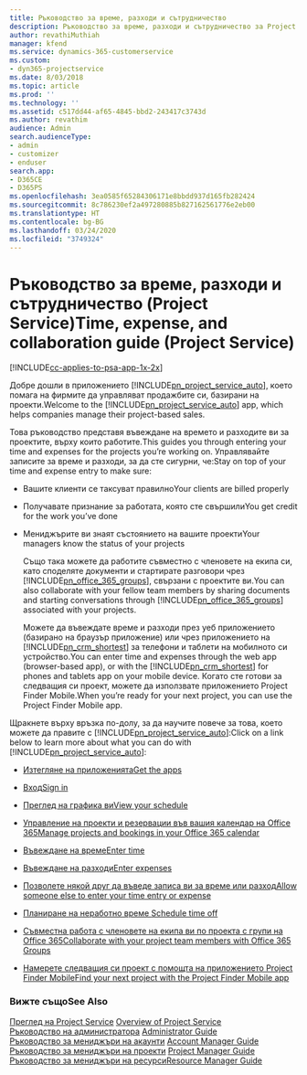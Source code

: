 ```yaml
---
title: Ръководство за време, разходи и сътрудничество
description: Ръководство за време, разходи и сътрудничество за Project Service
author: revathiMuthiah
manager: kfend
ms.service: dynamics-365-customerservice
ms.custom:
- dyn365-projectservice
ms.date: 8/03/2018
ms.topic: article
ms.prod: ''
ms.technology: ''
ms.assetid: c517dd44-af65-4845-bbd2-243417c3743d
ms.author: revathim
audience: Admin
search.audienceType:
- admin
- customizer
- enduser
search.app:
- D365CE
- D365PS
ms.openlocfilehash: 3ea0585f65284306171e8bbdd937d165fb282424
ms.sourcegitcommit: 8c786230ef2a497280885b827162561776e2eb00
ms.translationtype: HT
ms.contentlocale: bg-BG
ms.lasthandoff: 03/24/2020
ms.locfileid: "3749324"
---
```

# <a name="time-expense-and-collaboration-guide-project-service"></a><span data-ttu-id="9ed15-103">Ръководство за време, разходи и сътрудничество (Project Service)</span><span class="sxs-lookup"><span data-stu-id="9ed15-103">Time, expense, and collaboration guide (Project Service)</span></span>

[!INCLUDE[cc-applies-to-psa-app-1x-2x](../includes/cc-applies-to-psa-app-1x-2x.md)]

<span data-ttu-id="9ed15-104">Добре дошли в приложението [!INCLUDE[pn_project_service_auto](../includes/pn-project-service-auto.md)], което помага на фирмите да управляват продажбите си, базирани на проекти.</span><span class="sxs-lookup"><span data-stu-id="9ed15-104">Welcome to the [!INCLUDE[pn_project_service_auto](../includes/pn-project-service-auto.md)] app, which helps companies manage their project-based sales.</span></span> 
  
 <span data-ttu-id="9ed15-105">Това ръководство представя въвеждане на времето и разходите ви за проектите, върху които работите.</span><span class="sxs-lookup"><span data-stu-id="9ed15-105">This guides you through entering your time and expenses for the projects you’re working on.</span></span> <span data-ttu-id="9ed15-106">Управлявайте записите за време и разходи, за да сте сигурни, че:</span><span class="sxs-lookup"><span data-stu-id="9ed15-106">Stay on top of your time and expense entry to make sure:</span></span>  
  
- <span data-ttu-id="9ed15-107">Вашите клиенти се таксуват правилно</span><span class="sxs-lookup"><span data-stu-id="9ed15-107">Your clients are billed properly</span></span>  
  
- <span data-ttu-id="9ed15-108">Получавате признание за работата, която сте свършили</span><span class="sxs-lookup"><span data-stu-id="9ed15-108">You get credit for the work you’ve done</span></span>  
  
- <span data-ttu-id="9ed15-109">Мениджърите ви знаят състоянието на вашите проекти</span><span class="sxs-lookup"><span data-stu-id="9ed15-109">Your managers know the status of your projects</span></span>  
  
  <span data-ttu-id="9ed15-110">Също така можете да работите съвместно с членовете на екипа си, като споделяте документи и стартирате разговори чрез [!INCLUDE[pn_office_365_groups](../includes/pn-office-365-groups.md)], свързани с проектите ви.</span><span class="sxs-lookup"><span data-stu-id="9ed15-110">You can also collaborate with your fellow team members by sharing documents and starting conversations through [!INCLUDE[pn_office_365_groups](../includes/pn-office-365-groups.md)] associated with your projects.</span></span>  
  
  <span data-ttu-id="9ed15-111">Можете да въвеждате време и разходи през уеб приложението (базирано на браузър приложение) или чрез приложението на [!INCLUDE[pn_crm_shortest](../includes/pn-crm-shortest.md)] за телефони и таблети на мобилното си устройство.</span><span class="sxs-lookup"><span data-stu-id="9ed15-111">You can enter time and expenses through the web app (browser-based app), or with the [!INCLUDE[pn_crm_shortest](../includes/pn-crm-shortest.md)] for phones and tablets app on your mobile device.</span></span> <span data-ttu-id="9ed15-112">Когато сте готови за следващия си проект, можете да използвате приложението Project Finder Mobile.</span><span class="sxs-lookup"><span data-stu-id="9ed15-112">When you’re ready for your next project, you can use the Project Finder Mobile app.</span></span>  
  
<span data-ttu-id="9ed15-113">Щракнете върху връзка по-долу, за да научите повече за това, което можете да правите с [!INCLUDE[pn_project_service_auto](../includes/pn-project-service-auto.md)]:</span><span class="sxs-lookup"><span data-stu-id="9ed15-113">Click on a link below to learn more about what you can do with [!INCLUDE[pn_project_service_auto](../includes/pn-project-service-auto.md)]:</span></span>  
  
-   [<span data-ttu-id="9ed15-114">Изтегляне на приложенията</span><span class="sxs-lookup"><span data-stu-id="9ed15-114">Get the apps</span></span>](../project-service/get-apps.md)  
  
-   [<span data-ttu-id="9ed15-115">Вход</span><span class="sxs-lookup"><span data-stu-id="9ed15-115">Sign in</span></span>](../project-service/sign-in.md)  
  
-   [<span data-ttu-id="9ed15-116">Преглед на графика ви</span><span class="sxs-lookup"><span data-stu-id="9ed15-116">View your schedule</span></span>](../project-service/view-schedule.md)  
  
-   [<span data-ttu-id="9ed15-117">Управление на проекти и резервации във вашия календар на Office 365</span><span class="sxs-lookup"><span data-stu-id="9ed15-117">Manage projects and bookings in your Office 365 calendar</span></span>](../project-service/manage-project-bookings-office-365-calendar.md)  
  
-   [<span data-ttu-id="9ed15-118">Въвеждане на време</span><span class="sxs-lookup"><span data-stu-id="9ed15-118">Enter time</span></span>](../project-service/enter-time.md)  
  
-   [<span data-ttu-id="9ed15-119">Въвеждане на разходи</span><span class="sxs-lookup"><span data-stu-id="9ed15-119">Enter expenses</span></span>](../project-service/enter-expenses.md)  
  
-   [<span data-ttu-id="9ed15-120">Позволете някой друг да въведе записа ви за време или разход</span><span class="sxs-lookup"><span data-stu-id="9ed15-120">Allow someone else to enter your time entry or expense</span></span>](../project-service/allow-someone-else-enter-time-entry-expense.md)  
  
-   [<span data-ttu-id="9ed15-121">Планиране на неработно време </span><span class="sxs-lookup"><span data-stu-id="9ed15-121">Schedule time off</span></span>](../project-service/schedule-time-off.md)  
  
-   [<span data-ttu-id="9ed15-122">Съвместна работа с членовете на екипа ви по проекта с групи на Office 365</span><span class="sxs-lookup"><span data-stu-id="9ed15-122">Collaborate with your project team members with Office 365 Groups</span></span>](../project-service/collaborate-project-team-members-office-365-groups.md)  
  
-   [<span data-ttu-id="9ed15-123">Намерете следващия си проект с помощта на приложението Project Finder Mobile</span><span class="sxs-lookup"><span data-stu-id="9ed15-123">Find your next project with the Project Finder Mobile app</span></span>](../project-service/find-next-project-finder-mobile-app.md)  
  
### <a name="see-also"></a><span data-ttu-id="9ed15-124">Вижте също</span><span class="sxs-lookup"><span data-stu-id="9ed15-124">See Also</span></span>  
 <span data-ttu-id="9ed15-125">[Преглед на Project Service](../project-service/overview.md) </span><span class="sxs-lookup"><span data-stu-id="9ed15-125">[Overview of Project Service](../project-service/overview.md) </span></span>  
 <span data-ttu-id="9ed15-126">[Ръководство на администратора](../project-service/admin-guide.md) </span><span class="sxs-lookup"><span data-stu-id="9ed15-126">[Administrator Guide](../project-service/admin-guide.md) </span></span>  
 <span data-ttu-id="9ed15-127">[Ръководство за мениджъри на акаунти](../project-service/account-manager-guide.md) </span><span class="sxs-lookup"><span data-stu-id="9ed15-127">[Account Manager Guide](../project-service/account-manager-guide.md) </span></span>  
 <span data-ttu-id="9ed15-128">[Ръководство за мениджъри на проекти](../project-service/project-manager-guide.md) </span><span class="sxs-lookup"><span data-stu-id="9ed15-128">[Project Manager Guide](../project-service/project-manager-guide.md) </span></span>  
 [<span data-ttu-id="9ed15-129">Ръководство за мениджъри на ресурси</span><span class="sxs-lookup"><span data-stu-id="9ed15-129">Resource Manager Guide</span></span>](../project-service/resource-manager-guide.md)   
